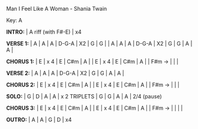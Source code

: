 Man I Feel Like A Woman - Shania Twain

Key: A

__INTRO:__
|  A riff (with F#-E) |  x4

__VERSE 1:__
| A | A | A  | D-G-A   | X2
| G | G |
| A | A | A  | D-G-A   | X2
| G | G | A | A |

__CHORUS 1:__
|  E | x 4
|  E | C#m | A |
|  E | x 4
|  E | C#m | A |
| F#m -> |   |   |

__VERSE 2:__
| A | A | A  | D-G-A   | X2
| G | G | A | A |

__CHORUS 2:__
|  E | x 4
|  E | C#m | A |
|  E | x 4
|  E | C#m | A |
| F#m -> |   |   | 

__SOLO:__
| G  | D  | A  | A  | x 2
TRIPLETS | G | G | A | A | 2/4 (pause)

__CHORUS 3:__
|  E | x 4
|  E | C#m | A |
|  E | x 4
|  E | C#m | A |
| F#m -> |   |   |  |

__OUTRO:__
| A  |  A |  G | D  | x4
